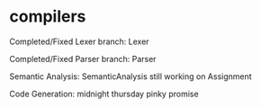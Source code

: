 # compilers

Completed/Fixed Lexer branch: Lexer

Completed/Fixed Parser branch: Parser

Semantic Analysis: SemanticAnalysis still working on Assignment

Code Generation: midnight thursday pinky promise 
